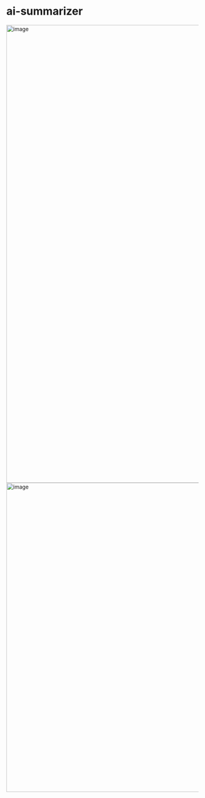 # ai-summarizer

<img width="1198" alt="image" src="https://user-images.githubusercontent.com/55903017/236492031-91edfa82-368e-44d1-b105-b72950bad1cd.png">
<img width="809" alt="image" src="https://user-images.githubusercontent.com/55903017/236492231-bfff46fd-3d42-44ee-9269-be0346cd3737.png">

